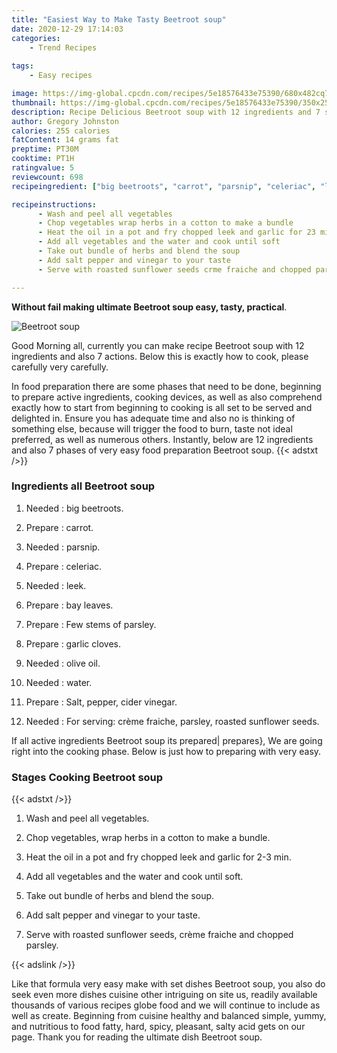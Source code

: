 ```yaml
---
title: "Easiest Way to Make Tasty Beetroot soup"
date: 2020-12-29 17:14:03
categories:
    - Trend Recipes
    
tags:
    - Easy recipes

image: https://img-global.cpcdn.com/recipes/5e18576433e75390/680x482cq70/beetroot-soup-recipe-main-photo.jpg
thumbnail: https://img-global.cpcdn.com/recipes/5e18576433e75390/350x250cq70/beetroot-soup-recipe-main-photo.jpg
description: Recipe Delicious Beetroot soup with 12 ingredients and 7 stages of easy cooking.
author: Gregory Johnston
calories: 255 calories
fatContent: 14 grams fat
preptime: PT30M
cooktime: PT1H
ratingvalue: 5
reviewcount: 698
recipeingredient: ["big beetroots", "carrot", "parsnip", "celeriac", "leek", "bay leaves", "Few stems of parsley", "garlic cloves", "olive oil", "water", "Salt pepper cider vinegar", "For serving crme fraiche parsley roasted sunflower seeds"]

recipeinstructions: 
      - Wash and peel all vegetables 
      - Chop vegetables wrap herbs in a cotton to make a bundle 
      - Heat the oil in a pot and fry chopped leek and garlic for 23 min 
      - Add all vegetables and the water and cook until soft 
      - Take out bundle of herbs and blend the soup 
      - Add salt pepper and vinegar to your taste 
      - Serve with roasted sunflower seeds crme fraiche and chopped parsley

---
```




**Without fail making ultimate Beetroot soup easy, tasty, practical**. 


![Beetroot soup](https://img-global.cpcdn.com/recipes/5e18576433e75390/680x482cq70/beetroot-soup-recipe-main-photo.jpg "Beetroot soup")




Good Morning all, currently you can make recipe Beetroot soup with 12 ingredients and also 7 actions. Below this is exactly how to cook, please carefully very carefully.

In food preparation there are some phases that need to be done, beginning to prepare active ingredients, cooking devices, as well as also comprehend exactly how to start from beginning to cooking is all set to be served and delighted in. Ensure you has adequate time and also no is thinking of something else, because will trigger the food to burn, taste not ideal preferred, as well as numerous others. Instantly, below are 12 ingredients and also 7 phases of very easy food preparation Beetroot soup.
{{< adstxt />}}

### Ingredients all Beetroot soup


1. Needed  : big beetroots.

1. Prepare  : carrot.

1. Needed  : parsnip.

1. Prepare  : celeriac.

1. Needed  : leek.

1. Prepare  : bay leaves.

1. Prepare  : Few stems of parsley.

1. Prepare  : garlic cloves.

1. Needed  : olive oil.

1. Needed  : water.

1. Prepare  : Salt, pepper, cider vinegar.

1. Needed  : For serving: crème fraiche, parsley, roasted sunflower seeds.



If all active ingredients Beetroot soup its prepared| prepares}, We are going right into the cooking phase. Below is just how to preparing with very easy.

### Stages Cooking Beetroot soup

{{< adstxt />}}


1. Wash and peel all vegetables.



1. Chop vegetables, wrap herbs in a cotton to make a bundle.



1. Heat the oil in a pot and fry chopped leek and garlic for 2-3 min.



1. Add all vegetables and the water and cook until soft.



1. Take out bundle of herbs and blend the soup.



1. Add salt pepper and vinegar to your taste.



1. Serve with roasted sunflower seeds, crème fraiche and chopped parsley.





{{< adslink />}}

Like that formula very easy make with set dishes Beetroot soup, you also do seek even more dishes cuisine other intriguing on site us, readily available thousands of various recipes globe food and we will continue to include as well as create. Beginning from cuisine healthy and balanced simple, yummy, and nutritious to food fatty, hard, spicy, pleasant, salty acid gets on our page. Thank you for reading the ultimate dish Beetroot soup.
